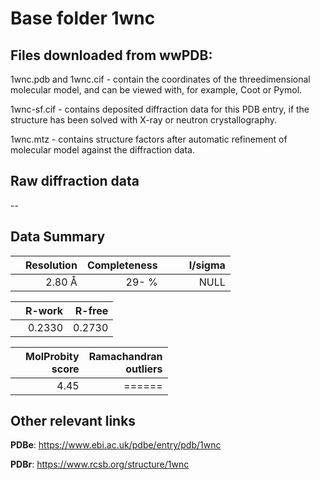 # Base folder 1wnc

## Files downloaded from wwPDB:

1wnc.pdb and 1wnc.cif - contain the coordinates of the threedimensional molecular model, and can be viewed with, for example, Coot or Pymol.

1wnc-sf.cif - contains deposited diffraction data for this PDB entry, if the structure has been solved with X-ray or neutron crystallography.

1wnc.mtz - contains structure factors after automatic refinement of molecular model against the diffraction data.

## Raw diffraction data

--<br> 

## Data Summary
|   | Resolution | Completeness| I/sigma |
|---|-------------:|----------------:|--------------:|
|   |2.80 Å|  29- %|<img width=50/>NULL |

|   | **R-work**| **R-free**   
|---|-------------:|----------------:|           
||0.2330|0.2730|

|   |**MolProbity<br>score**| **Ramachandran<br>outliers** 
|---|-------------:|----------------:|
||4.45|======|

 

 

## Other relevant links 
**PDBe**:  https://www.ebi.ac.uk/pdbe/entry/pdb/1wnc
 
**PDBr**: https://www.rcsb.org/structure/1wnc 

